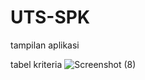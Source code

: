# UTS-SPK
tampilan aplikasi

tabel kriteria
![Screenshot (8)](https://user-images.githubusercontent.com/56229010/138855876-2e3a473d-6b3d-4cf7-af2d-458a44f7fba3.png)
